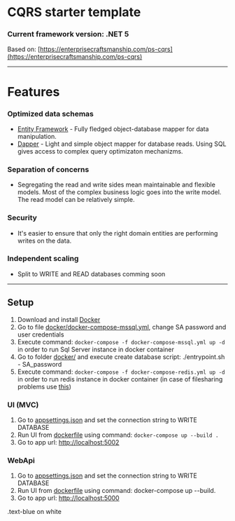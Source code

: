 # CQRS starter template

### Current framework version: .NET 5 

Based on: [https://enterprisecraftsmanship.com/ps-cqrs](https://enterprisecraftsmanship.com/ps-cqrs)

--------------

# Features
### Optimized data schemas
* [Entity Framework](https://github.com/dotnet/efcore) - Fully fledged object-database mapper for data manipulation.
* [Dapper](https://github.com/StackExchange/Dapper) - Light and simple object mapper for database reads. Using SQL gives access to complex query optimizaton mechanizms.

### Separation of concerns
* Segregating the read and write sides mean maintainable and flexible models. Most of the complex business logic goes into the write model. The read model can be relatively simple.

### Security
* It's easier to ensure that only the right domain entities are performing writes on the data.

### Independent scaling 
* Split to WRITE and READ databases comming soon

--------------

## Setup

1. Download and install [Docker](https://www.docker.com/products/docker-desktop)
2. Go to file [docker/docker-compose-mssql.yml](https://github.com/gs1993/TemplateCQRS/blob/master/docker/docker-compose-mssql.yml), change SA password and user credentials
3. Execute command: `docker-compose -f docker-compose-mssql.yml up -d` in order to run Sql Server instance in docker container
4. Go to folder [docker/](https://github.com/gs1993/TemplateCQRS/tree/master/docker) and execute create database script: ./entrypoint.sh - SA_password
5. Execute command: `docker-compose -f docker-compose-redis.yml up -d` in order to run redis instance in docker container (in case of filesharing problems use [this](https://stackoverflow.com/questions/62215781/docker-compose-failed-to-build-filesharing-has-been-cancelled-eshoponcontain))

### UI (MVC)
1. Go to [appsettings.json](https://github.com/gs1993/TemplateCQRS/blob/master/src/api/UI/appsettings.json) and set the connection string to WRITE DATABASE
2. Run UI from [dockerfile](https://github.com/gs1993/TemplateCQRS/blob/master/src/api/UI/Dockerfile) using command: `docker-compose up --build .`
3. Go to app url: [http://localhost:5002](http://localhost:5002)
 
### WebApi
1. Go to [appsettings.json](https://github.com/gs1993/TemplateCQRS/blob/master/src/api/WebApi/appsettings.json) and set the connection string to WRITE DATABASE
2. Run UI from [dockerfile](https://github.com/gs1993/TemplateCQRS/blob/master/src/api/WebApi/Dockerfile) using command: docker-compose up --build.
3. Go to app url: [http://localhost:5000](http://localhost:5000)

<div class="text-blue mb-2">
  .text-blue on white
</div>
